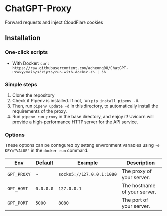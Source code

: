 # ChatGPT-Proxy
Forward requests and inject CloudFlare cookies

## Installation

### One-click scripts 

- With Docker: `curl https://raw.githubusercontent.com/acheong08/ChatGPT-Proxy/main/scripts/run-with-docker.sh | sh`


### Simple steps

1. Clone the repository
2. Check if Pipenv is installed. If not, run `pip install pipenv -U`.
3. Then, run `pipenv update -d` in this directory, to automatically install the requirements of the proxy.
4. Run `pipenv run proxy` in the base directory, and enjoy it! Uvicorn will provide a high-performance HTTP server for the API service.


### Options

These options can be configured by setting environment variables using `-e KEY="VALUE"` in the `docker run` command.

| Env | Default | Example | Description |
| - | - | - | - |
| `GPT_PROXY` | - | `socks5://127.0.0.1:1080` | The proxy of your server. |
| `GPT_HOST` | `0.0.0.0` | `127.0.0.1` | The hostname of your server. |
| `GPT_PORT` | `5000` | `8080` | The port of your server. |
